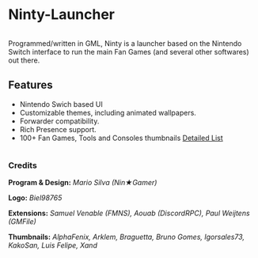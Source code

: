 # Ninty-Launcher
<div align="center">
    <p><img src="https://i.imgur.com/io4WSgH.png" alt="" /></p>
</div>

Programmed/written in GML, Ninty is a launcher based on the Nintendo Switch interface to run the main Fan Games (and several other softwares) out there.
## Features
- Nintendo Swich based UI
- Customizable themes, including animated wallpapers.
- Forwarder compatibility.
- Rich Presence support.
- 100+ Fan Games, Tools and Consoles thumbnails [Detailed List](https://docs.google.com/spreadsheets/d/1WLxK1jtb8gW2laHxXiDjbLhLpJHaiawH1gl82zr5_2w/)

<div align="center">
    <p><img src="https://i.imgur.com/ZusHyMG.gif" alt="" /></p>
</div>

### Credits

**Program & Design:**
*Mario Silva (Nin★Gamer)*

**Logo:**
*Biel98765*

**Extensions:**
*Samuel Venable (FMNS), Aouab (DiscordRPC), Paul Weijtens (GMFile)*

**Thumbnails:**
*AlphaFenix, Arklem, Braguetta, Bruno Gomes, Igorsales73, KakoSan, Luis Felipe, Xand*
